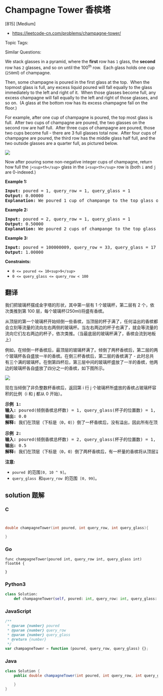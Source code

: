# Champagne Tower 香槟塔

[815] [Medium]

- https://leetcode-cn.com/problems/champagne-tower/

Topic Tags:

Similar Questions:

We stack glasses in a pyramid, where the **first** row has `1` glass, the **second** row has `2` glasses, and so on until the 100<sup>th</sup> row.  Each glass holds one cup (`250`ml) of champagne.

Then, some champagne is poured in the first glass at the top.  When the topmost glass is full, any excess liquid poured will fall equally to the glass immediately to the left and right of it.  When those glasses become full, any excess champagne will fall equally to the left and right of those glasses, and so on.  (A glass at the bottom row has its excess champagne fall on the floor.)

For example, after one cup of champagne is poured, the top most glass is full.  After two cups of champagne are poured, the two glasses on the second row are half full.  After three cups of champagne are poured, those two cups become full - there are 3 full glasses total now.  After four cups of champagne are poured, the third row has the middle glass half full, and the two outside glasses are a quarter full, as pictured below.

![](https://s3-lc-upload.s3.amazonaws.com/uploads/2018/03/09/tower.png)

Now after pouring some non-negative integer cups of champagne, return how full the `j<sup>th</sup>` glass in the `i<sup>th</sup>` row is (both `i` and `j` are 0-indexed.)

**Example 1:**

<pre><strong>Input:</strong> poured = 1, query_row = 1, query_glass = 1
<strong>Output:</strong> 0.00000
<strong>Explanation:</strong> We poured 1 cup of champange to the top glass of the tower (which is indexed as (0, 0)). There will be no excess liquid so all the glasses under the top glass will remain empty.
</pre>

**Example 2:**

<pre><strong>Input:</strong> poured = 2, query_row = 1, query_glass = 1
<strong>Output:</strong> 0.50000
<strong>Explanation:</strong> We poured 2 cups of champange to the top glass of the tower (which is indexed as (0, 0)). There is one cup of excess liquid. The glass indexed as (1, 0) and the glass indexed as (1, 1) will share the excess liquid equally, and each will get half cup of champange.
</pre>

**Example 3:**

<pre><strong>Input:</strong> poured = 100000009, query_row = 33, query_glass = 17
<strong>Output:</strong> 1.00000
</pre>

**Constraints:**

- `0 <= poured <= 10<sup>9</sup>`
- `0 <= query_glass <= query_row < 100`

## 翻译

我们把玻璃杯摆成金字塔的形状，其中第一层有 1 个玻璃杯，第二层有 2 个，依次类推到第 100 层，每个玻璃杯(250ml)将盛有香槟。

从顶层的第一个玻璃杯开始倾倒一些香槟，当顶层的杯子满了，任何溢出的香槟都会立刻等流量的流向左右两侧的玻璃杯。当左右两边的杯子也满了，就会等流量的流向它们左右两边的杯子，依次类推。（当最底层的玻璃杯满了，香槟会流到地板上）

例如，在倾倒一杯香槟后，最顶层的玻璃杯满了。倾倒了两杯香槟后，第二层的两个玻璃杯各自盛放一半的香槟。在倒三杯香槟后，第二层的香槟满了 - 此时总共有三个满的玻璃杯。在倒第四杯后，第三层中间的玻璃杯盛放了一半的香槟，他两边的玻璃杯各自盛放了四分之一的香槟，如下图所示。

![](https://s3-lc-upload.s3.amazonaws.com/uploads/2018/03/09/tower.png)

现在当倾倒了非负整数杯香槟后，返回第 i 行 j 个玻璃杯所盛放的香槟占玻璃杯容积的比例（i 和 j 都从 0 开始）。

<pre><strong>示例 1:</strong>
<strong>输入:</strong> poured(倾倒香槟总杯数) = 1, query_glass(杯子的位置数) = 1, query_row(行数) = 1
<strong>输出:</strong> 0.0
<strong>解释:</strong> 我们在顶层（下标是（0，0））倒了一杯香槟后，没有溢出，因此所有在顶层以下的玻璃杯都是空的。

<strong>示例 2:</strong>
<strong>输入:</strong> poured(倾倒香槟总杯数) = 2, query_glass(杯子的位置数) = 1, query_row(行数) = 1
<strong>输出:</strong> 0.5
<strong>解释:</strong> 我们在顶层（下标是（0，0）倒了两杯香槟后，有一杯量的香槟将从顶层溢出，位于（1，0）的玻璃杯和（1，1）的玻璃杯平分了这一杯香槟，所以每个玻璃杯有一半的香槟。
</pre>

**注意:**

- `poured`  的范围`[0, 10 ^ 9]`。
- `query_glass`  和`query_row`  的范围  `[0, 99]`。

## solution 题解

### C

```c


double champagneTower(int poured, int query_row, int query_glass){

}
```

### Go

```golang
func champagneTower(poured int, query_row int, query_glass int) float64 {

}
```

### Python3

```python
class Solution:
    def champagneTower(self, poured: int, query_row: int, query_glass: int) -> float:
```

### JavaScript

```javascript
/**
 * @param {number} poured
 * @param {number} query_row
 * @param {number} query_glass
 * @return {number}
 */
var champagneTower = function (poured, query_row, query_glass) {};
```

### Java

```java
class Solution {
    public double champagneTower(int poured, int query_row, int query_glass) {

    }
}
```
